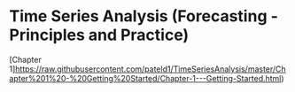 # Time Series Analysis (Forecasting - Principles and Practice)


[Chapter 1]https://raw.githubusercontent.com/pateld1/TimeSeriesAnalysis/master/Chapter%201%20-%20Getting%20Started/Chapter-1---Getting-Started.html)
